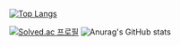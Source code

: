 [![Top Langs](https://github-readme-stats.vercel.app/api/top-langs/?username=istywork)](https://github.com/anuraghazra/github-readme-stats)

[![Solved.ac
프로필](http://mazassumnida.wtf/api/generate_badge?boj={rfyam8562})](https://solved.ac/{rfyam8562})
![Anurag's GitHub stats](https://github-readme-stats.vercel.app/api?username=istywork&show_icons=true&theme=dracula)

<!--
**istywork/istywork** is a ✨ _special_ ✨ repository because its `README.md` (this file) appears on your GitHub profile.

Here are some ideas to get you started:

- 🔭 I’m currently working on ...
- 🌱 I’m currently learning ...
- 👯 I’m looking to collaborate on ...
- 🤔 I’m looking for help with ...
- 💬 Ask me about ...
- 📫 How to reach me: ...
- 😄 Pronouns: ...
- ⚡ Fun fact: ...
-->
